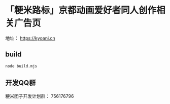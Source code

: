 # 「粳米路标」京都动画爱好者同人创作相关广告页

地址： https://kyoani.cn


## build
`node build.mjs`


## 开发QQ群
粳米团子开发计划群： 756176796